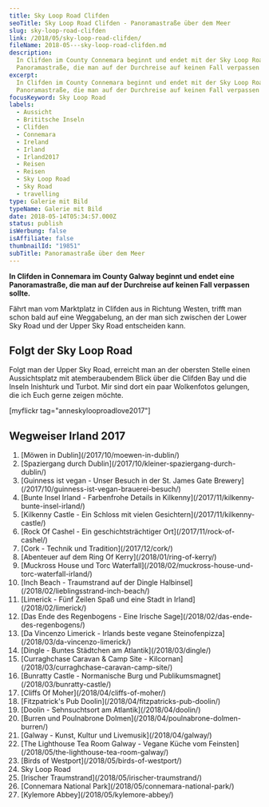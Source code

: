 ```yaml
---
title: Sky Loop Road Clifden
seoTitle: Sky Loop Road Clifden - Panoramastraße über dem Meer
slug: sky-loop-road-clifden
link: /2018/05/sky-loop-road-clifden/
fileName: 2018-05---sky-loop-road-clifden.md
description:
  In Clifden im County Connemara beginnt und endet mit der Sky Loop Road eine
  Panoramastraße, die man auf der Durchreise auf keinen Fall verpassen sollte.
excerpt:
  In Clifden im County Connemara beginnt und endet mit der Sky Loop Road eine
  Panoramastraße, die man auf der Durchreise auf keinen Fall verpassen sollte.
focusKeyword: Sky Loop Road
labels:
  - Aussicht
  - Brititsche Inseln
  - Clifden
  - Connemara
  - Ireland
  - Irland
  - Irland2017
  - Reisen
  - Reisen
  - Sky Loop Road
  - Sky Road
  - travelling
type: Galerie mit Bild
typeName: Galerie mit Bild
date: 2018-05-14T05:34:57.000Z
status: publish
isWerbung: false
isAffiliate: false
thumbnailId: "19851"
subTitle: Panoramastraße über dem Meer
---
```


<strong>In Clifden in Connemara im County Galway beginnt und endet eine
Panoramastraße, die man auf der Durchreise auf keinen Fall verpassen sollte.
</strong>

Fährt man vom Marktplatz in Clifden aus in Richtung Westen, trifft man schon
bald auf eine Weggabelung, an der man sich zwischen der Lower Sky Road und der
Upper Sky Road entscheiden kann.

## Folgt der Sky Loop Road

Folgt man der Upper Sky Road, erreicht man an der obersten Stelle einen
Aussichtsplatz mit atemberaubendem Blick über die Clifden Bay und die Inseln
Inishturk und Turbot. Mir sind dort ein paar Wolkenfotos gelungen, die ich Euch
gerne zeigen möchte.

[myflickr tag="anneskylooproadlove2017"]

## Wegweiser Irland 2017

<ol>
    <li> [Möwen in Dublin](/2017/10/moewen-in-dublin/) </li>
    <li> [Spaziergang durch Dublin](/2017/10/kleiner-spaziergang-durch-dublin/) </li>
    <li> [Guinness ist vegan - Unser Besuch in der St. James Gate Brewery](/2017/10/guinness-ist-vegan-brauerei-besuch/) </li>
    <li> [Bunte Insel Irland - Farbenfrohe Details in Kilkenny](/2017/11/kilkenny-bunte-insel-irland/) </li>
    <li> [Kilkenny Castle - Ein Schloss mit vielen Gesichtern](/2017/11/kilkenny-castle/) </li>
    <li> [Rock Of Cashel - Ein geschichtsträchtiger Ort](/2017/11/rock-of-cashel/) </li>
    <li> [Cork - Technik und Tradition](/2017/12/cork/) </li>
    <li> [Abenteuer auf dem Ring Of Kerry](/2018/01/ring-of-kerry/) </li>
    <li> [Muckross House und Torc Waterfall](/2018/02/muckross-house-und-torc-waterfall-irland/) </li>
    <li> [Inch Beach - Traumstrand auf der Dingle Halbinsel](/2018/02/lieblingsstrand-inch-beach/) </li>
    <li> [Limerick - Fünf Zeilen Spaß und eine Stadt in Irland](/2018/02/limerick/) </li>
    <li> [Das Ende des Regenbogens - Eine Irische Sage](/2018/02/das-ende-des-regenbogens/) </li>
    <li> [Da Vincenzo Limerick - Irlands beste vegane Steinofenpizza](/2018/03/da-vincenzo-limerick/) </li>
    <li> [Dingle - Buntes Städtchen am Atlantik](/2018/03/dingle/) </li>
    <li> [Curraghchase Caravan &amp; Camp Site - Kilcornan](/2018/03/curraghchase-caravan-camp-site/) </li>
    <li> [Bunratty Castle - Normanische Burg und Publikumsmagnet](/2018/03/bunratty-castle/) </li>
    <li> [Cliffs Of Moher](/2018/04/cliffs-of-moher/) </li>
    <li> [Fitzpatrick's Pub Doolin](/2018/04/fitzpatricks-pub-doolin/) </li>
    <li> [Doolin - Sehnsuchtsort am Atlantik](/2018/04/doolin/) </li>
    <li> [Burren und Poulnabrone Dolmen](/2018/04/poulnabrone-dolmen-burren/) </li>
    <li> [Galway - Kunst, Kultur und Livemusik](/2018/04/galway/) </li>
    <li> [The Lighthouse Tea Room Galway - Vegane Küche vom Feinsten](/2018/05/the-lighthouse-tea-room-galway/) </li>
    <li> [Birds of Westport](/2018/05/birds-of-westport/) </li>
    <li>Sky Loop Road</li>
    <li> [Irischer Traumstrand](/2018/05/irischer-traumstrand/) </li>
    <li> [Connemara National Park](/2018/05/connemara-national-park/) </li>
    <li> [Kylemore Abbey](/2018/05/kylemore-abbey/) </li>
</ol>

